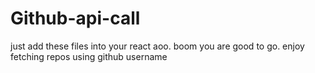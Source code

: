 # Github-api-call

just add these files into your react aoo. boom you are good to go. enjoy fetching repos using github username

